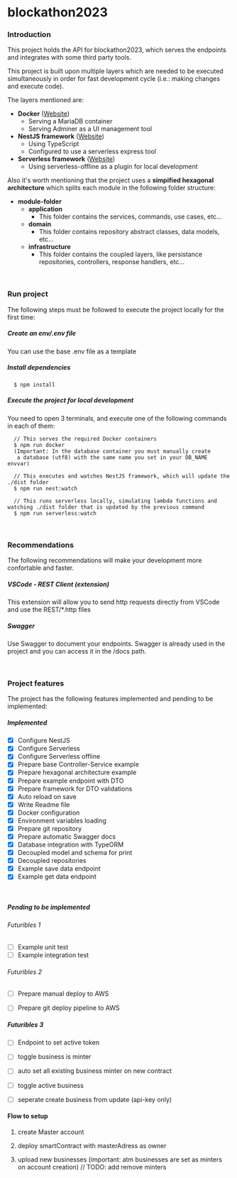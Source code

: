 
# blockathon2023

### Introduction

This project holds the API for blockathon2023, which serves the endpoints and integrates with some third party tools.

This project is built upon multiple layers which are needed to be executed simultaneously in order for fast development cycle (i.e.: making changes and execute code).

The layers mentioned are:
  - **Docker** ([Website](https://docs.docker.com))
    - Serving a MariaDB container
    - Serving Adminer as a UI management tool
  - **NestJS framework** ([Website](https://docs.nestjs.com))
    - Using TypeScript
    - Configured to use a serverless express tool
  - **Serverless framework** ([Website](https://www.serverless.com/framework/docs))
    - Using serverless-offline as a plugin for local development

Also it's worth mentioning that the project uses a **simpified hexagonal architecture** which splits each module in the following folder structure:
- **module-folder**
  - **application**
    - This folder contains the services, commands, use cases, etc...
  - **domain**
    - This folder contains repository abstract classes, data models, etc...
  - **infrastructure**
    - This folder contains the coupled layers, like persistance repositories, controllers, response handlers, etc...

<br />

### Run project
The following steps must be followed to execute the project locally for the first time:

##### Create an env/.env file
  You can use the base .env file as a template

##### Install dependencies
```
  $ npm install
```

##### Execute the project for local development
You need to open 3 terminals, and execute one of the following commands in each of them:
```
  // This serves the required Docker containers
  $ npm run docker
  (Important: In the database container you must manually create
   a database (utf8) with the same name you set in your DB_NAME envvar)

  // This executes and watches NestJS framework, which will update the ./dist folder
  $ npm run nest:watch

  // This runs serverless locally, simulating lambda functions and watching ./dist folder that is updated by the previous command
  $ npm run serverless:watch
```
<br />

### Recommendations
The following recommendations will make your development more confortable and faster.

##### VSCode - REST Client (extension)
This extension will allow you to send http requests directly from VSCode and use the REST/*.http files

##### Swagger
Use Swagger to document your endpoints. Swagger is already used in the project and you can access it in the /docs path.

<br />

### Project features
The project has the following features implemented and pending to be implemented:

##### Implemented

 - [x] Configure NestJS
 - [x] Configure Serverless
 - [x] Configure Serverless offline
 - [x] Prepare base Controller-Service example
 - [x] Prepare hexagonal architecture example
 - [x] Prepare example endpoint with DTO
 - [x] Prepare framework for DTO validations
 - [x] Auto reload on save
 - [x] Write Readme file
 - [x] Docker configuration
 - [x] Environment variables loading
 - [x] Prepare git repository
 - [x] Prepare automatic Swagger docs
 - [x] Database integration with TypeORM
 - [x] Decoupled model and schema for print
 - [x] Decoupled repositories
 - [x] Example save data endpoint
 - [x] Example get data endpoint

<br />

##### Pending to be implemented
###### Futuribles 1
 - [ ] Example unit test
 - [ ] Example integration test

###### Futuribles 2
 - [ ] Prepare manual deploy to AWS
 - [ ] Prepare git deploy pipeline to AWS


##### Futuribles 3
 - [ ] Endpoint to set active token
 - [ ] toggle business is minter
 - [ ] auto set all existing business minter on new contract
 - [ ] toggle active business
 - [ ] seperate create business from update (api-key only)



 #### Flow to setup

 1. create Master account 

 2. deploy smartContract with masterAdress as owner

 3. upload new businesses (important: atm businesses are set as minters on account creation) // TODO: add remove minters
